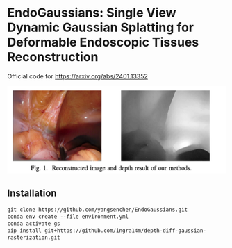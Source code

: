 

# EndoGaussians: Single View Dynamic Gaussian Splatting for Deformable Endoscopic Tissues Reconstruction

Official code for https://arxiv.org/abs/2401.13352


<img src="figures/teaser.png" alt="Reconstructed Image" style="zoom:75%;" />
<!-- <img src="figures/depth0.png" alt="Reconstructed Depth" style="zoom:50%;" /> -->

## Installation
```
git clone https://github.com/yangsenchen/EndoGaussians.git
conda env create --file environment.yml
conda activate gs
pip install git+https://github.com/ingra14m/depth-diff-gaussian-rasterization.git
```